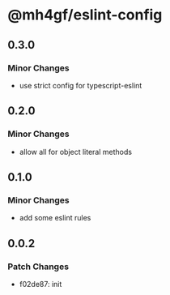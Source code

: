# @mh4gf/eslint-config

## 0.3.0

### Minor Changes

- use strict config for typescript-eslint

## 0.2.0

### Minor Changes

- allow all for object literal methods

## 0.1.0

### Minor Changes

- add some eslint rules

## 0.0.2

### Patch Changes

- f02de87: init
